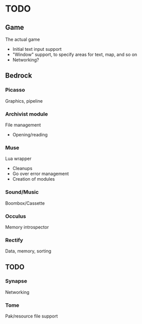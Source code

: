 TODO
===
## Game
The actual game
* Initial text input support
* "Window" support, to specify areas for text, map, and so on
* Networking?

## Bedrock

### Picasso
Graphics, pipeline

### Archivist module
File management
* Opening/reading

### Muse
Lua wrapper
* Cleanups
* Go over error management
* Creation of modules

### Sound/Music
Boombox/Cassette

### Occulus
Memory introspector

### Rectify
Data, memory, sorting

## TODO

### Synapse
Networking

### Tome
Pak/resource file support
